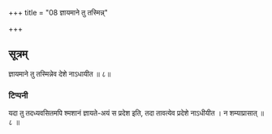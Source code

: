+++
title = "08 ज्ञायमाने तु तस्मिन्न्"

+++
## सूत्रम्
ज्ञायमाने तु तस्मिन्नेव देशे नाऽधायीत ॥ ८॥  
### टिप्पनी
यदा तु तदध्यवसितमपि श्मशानं ज्ञायते-अयं स प्रदेश इति, तदा तावत्येव प्रदेशे नाऽधीयीत । न शम्याप्रासात् ॥ ८ ॥  
